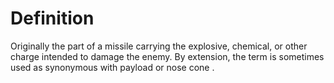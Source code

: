 # Definition

Originally the part of a missile carrying the explosive, chemical, or
other charge intended to damage the enemy. By extension, the term is
sometimes used as synonymous with payload or nose cone .
